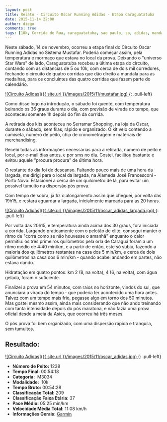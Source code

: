 ```yaml
---
layout: post
title: Relato - Circuito Oscar Running Adidas - Etapa Caraguatatuba
date: 2015-11-14 22:00
author: diego
comments: true
tags: [10k, Corrida de Rua, caraguatatuba, sao paulo, sp, adidas, mandala]
---
```


Neste sábado, 14 de novembro, ocorreu a etapa final do Circuito Oscar Running Adidas no Sistema Mustafar. Poderia começar assim, pela temperatura e mormaço que estava no local da prova. Deixando o "universo Star Wars" de lado, Caraguatatuba recebeu a última etapa do circuito, contando com as distancias de 5 ou 10k, com cerca de dois mil corredores, fechando o circuito de quatro corridas que dão direito a mandala para as medalhas, para os concluíntes das quatro corridas que fazem parte do calendário.

<a href="/images/2015/11/mustafar.jpg">
![Circuito Adidas]({{ site.url }}/images/2015/11/mustafar.jpg)
</a>
{: .pull-left}

Como disse logo na introdução, o sábado foi quente, com temperatura beirando os 36 graus durante o dia, com previsão de virada do tempo, que aconteceu somente 1h depois do fim da corrida.

A retirada dos kits aconteceu no Serramar Shopping, na loja da Oscar, durante o sábado, sem filas, rápido e organizado. O kit veio contendo a camiseta, numero de peito, chip de cronometragem e materiais de merchandising. 

Recebi todas as informações necessárias para a retirada, número de peito e local, por e-mail dias antes, e por sms no dia. Gostei, facilitou bastante e evitou aquele "procura procura" de última hora.

O restante do dia foi de descanso. Faltando pouco mais de uma hora da largada, me dirigi para o local da largada, na Alameda José Francesconi - Porto Novo. Estacionei a cerca de um quilometro de lá, para evitar um possível tumulto na dispersão pós prova.

Com tempo de sobra, ja fiz o alongamento assim que cheguei, por volta das 19h15, e restara aguardar a largada, inicialmente marcada para as 20 horas.

<a href="/images/2015/11/oscar_adidas_largada_big.jpg">
![Circuito Adidas]({{ site.url }}/images/2015/11/oscar_adidas_largada.jpg)
</a>
{: .pull-left}


Por volta das 20h15, e temperatura ainda acima dos 30 graus, fora iniciada a corrida. Largando praticamente com o pelotão de elite, consegui manter o ritmo de "corra como se não houvesse o amanhã" enquanto o calor permitiu: os três primeiros quilômetros pela orla de Caraguá foram a um ritmo médio de 4:40 min/km, e a partir de então, este só subiu, fazendo a maioria dos quilômetros restantes na casa dos 5 min/km, e cerca de dois quilômetros na casa dos 6 min/km - quando acabei andando em partes, não estava dando.

Hidratação em quatro pontos: km 2 (8, na volta), 4 (6, na volta), com água gelada, foram o suficiente. 

Finalizei a prova em 54 minutos, com raios no horizonte, vindos do sul, que anunciara a virada do tempo - que poderia ter acontecido uma hora antes. Talvez com um tempo mais frio, pegasse algo em torno dos 50 minutos. Mas gostei mesmo assim, ainda mais considerando que não ando treinando com tanta intensidade depois do pós maratona, e não fazia uma prova oficial desde a meia da Asics, que ocorreu há três meses.

O pós prova foi bem organizado, com uma dispersão rápida e tranquila, sem tumultos.

## Resultado:

<a href="/images/2015/11/oscar_adidas_big.jpg">
![Circuito Adidas]({{ site.url }}/images/2015/11/oscar_adidas.jpg)
</a>
{: .pull-left}

* **Número de Peito:** 1238
* **Tempo Final:** 00:54:18
* **Categoria:**  M3034
* **Modalidade:**  10k
* **Tempo Bruto:** 00:54:28
* **Classificação Total:**  209
* **Classificação Faixa Etária:**  37
* **Pace Médio:** 05:25 min/km
* **Velocidade Média Total:**  11:08 km/h
* **Informações Gerais:** <a href="#" target="_blank">Garmin</a>
